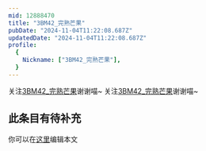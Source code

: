 ```yaml
---
mid: 12888470
title: "3BM42_完熟芒果"
pubDate: "2024-11-04T11:22:08.687Z"
updatedDate: "2024-11-04T11:22:08.687Z"
profile:
  {
    Nickname: ["3BM42_完熟芒果"],
  }
---
```


关注[3BM42_完熟芒果](https://space.bilibili.com/12888470)谢谢喵~ 关注[3BM42_完熟芒果](https://space.bilibili.com/12888470)谢谢喵~

## 此条目有待补充
你可以在[这里](https://github.com/Yuhanawa/VTuber.ICU/edit/master/src/content/v/3BM42_完熟芒果/index.md)编辑本文

